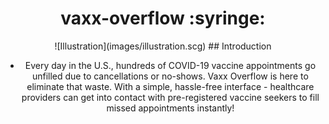 <div align="center">
  <h1> vaxx-overflow :syringe:</h1>
![Illustration](images/illustration.scg)
## Introduction

 * Every day in the U.S., hundreds of COVID-19 vaccine appointments go unfilled due to cancellations or no-shows. Vaxx Overflow is here to eliminate that waste. With a simple, hassle-free interface - healthcare providers can get into contact with pre-registered vaccine seekers to fill missed appointments instantly!

</div>
